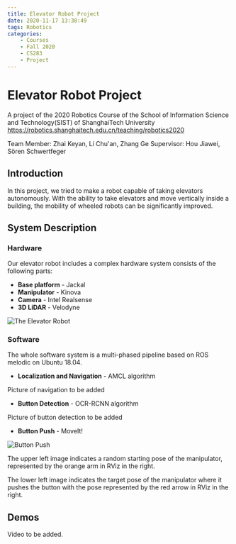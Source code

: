 ```yaml
---
title: Elevator Robot Project
date: 2020-11-17 13:38:49
tags: Robotics
categories:
    - Courses
    - Fall 2020
    - CS283
    - Project
---
```


# Elevator Robot Project

A project of the 2020 Robotics Course of the School of Information Science
and Technology(SIST) of ShanghaiTech University
<https://robotics.shanghaitech.edu.cn/teaching/robotics2020>

Team Member: Zhai Keyan, Li Chu'an, Zhang Ge
Supervisor: Hou Jiawei, Sören Schwertfeger

## Introduction

In this project, we tried to make a robot capable of taking elevators autonomously. With the ability to take elevators and move vertically inside a building, the mobility of wheeled robots can be significantly improved.

## System Description

### Hardware

Our elevator robot includes a complex hardware system consists of the following parts:

* **Base platform** - Jackal
* **Manipulator** - Kinova
* **Camera** - Intel Realsense
* **3D LiDAR** - Velodyne

![The Elevator Robot](Elevator_Robot.JPG)

### Software

The whole software system is a multi-phased pipeline based on ROS melodic on Ubuntu 18.04.

* **Localization and Navigation** - AMCL algorithm

<!-- Add picture of navigation -->
Picture of navigation to be added

* **Button Detection** - OCR-RCNN algorithm

<!-- Add picture of button detection -->
Picture of button detection to be added

* **Button Push** - MoveIt!

![Button Push](Button_Push.jpg)

The upper left image indicates a random starting pose of the manipulator, represented by the orange arm in RViz in the right.

The lower left image indicates the target pose of the manipulator where it pushes the button with the pose represented by the red arrow in RViz in the right.

## Demos

<!-- Add Video -->
Video to be added.

